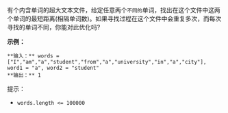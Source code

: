 有个内含单词的超大文本文件，给定任意两个`不同的`单词，找出在这个文件中这两个单词的最短距离(相隔单词数)。如果寻找过程在这个文件中会重复多次，而每次寻找的单词不同，你能对此优化吗?

**示例：**

    
    
    **输入：** words = ["I","am","a","student","from","a","university","in","a","city"], word1 = "a", word2 = "student"
    **输出：** 1

提示：

  * `words.length <= 100000`

